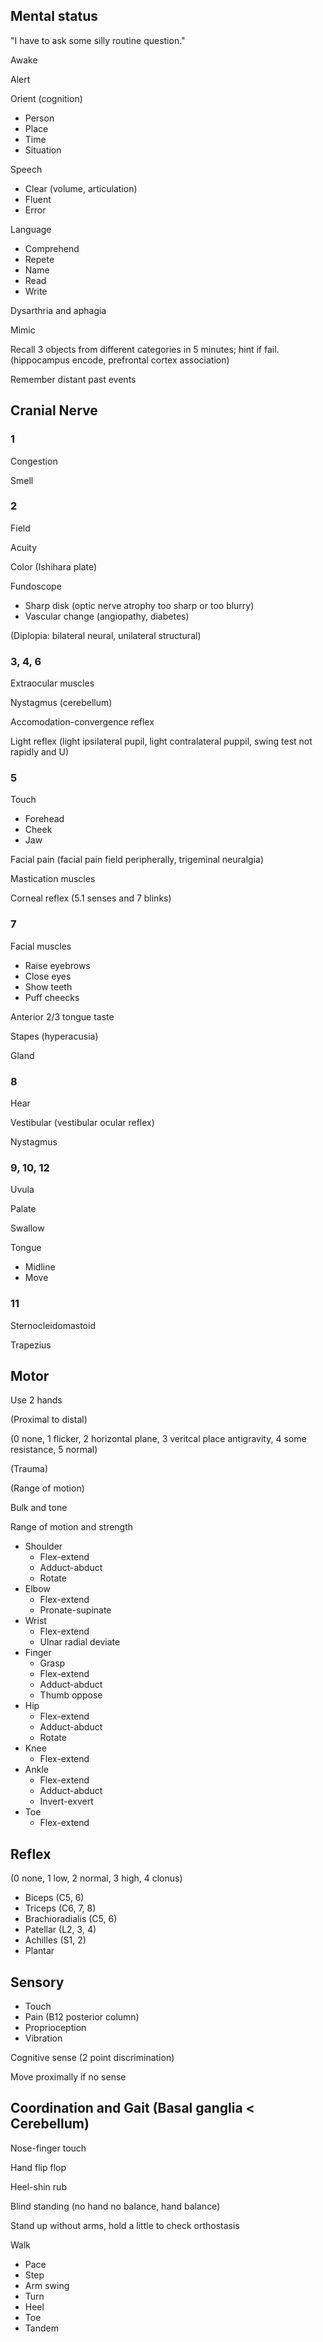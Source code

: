 ## Mental status

"I have to ask some silly routine question."

Awake

Alert

Orient (cognition)

- Person
- Place
- Time
- Situation

Speech

- Clear (volume, articulation)
- Fluent
- Error

Language

- Comprehend
- Repete
- Name
- Read
- Write

Dysarthria and aphagia

Mimic

Recall 3 objects from different categories in 5 minutes; hint if fail.
(hippocampus encode, prefrontal cortex association)

Remember distant past events

## Cranial Nerve

### 1

Congestion

Smell

### 2

Field

Acuity

Color (Ishihara plate)

Fundoscope

- Sharp disk (optic nerve atrophy too sharp or too blurry)
- Vascular change (angiopathy, diabetes)

(Diplopia: bilateral neural, unilateral structural)

### 3, 4, 6

Extraocular muscles

Nystagmus (cerebellum)

Accomodation-convergence reflex

Light reflex (light ipsilateral pupil, light contralateral puppil, swing test not rapidly and U)

### 5

Touch

- Forehead
- Cheek
- Jaw

Facial pain (facial pain field peripherally, trigeminal neuralgia)

Mastication muscles

Corneal reflex (5.1 senses and 7 blinks)

### 7

Facial muscles

- Raise eyebrows
- Close eyes
- Show teeth
- Puff cheecks

Anterior 2/3 tongue taste

Stapes (hyperacusia)

Gland

### 8

Hear

Vestibular (vestibular ocular reflex)

Nystagmus

### 9, 10, 12

Uvula

Palate

Swallow

Tongue

- Midline
- Move

### 11

Sternocleidomastoid

Trapezius

## Motor

Use 2 hands

(Proximal to distal)

(0 none, 1 flicker, 2 horizontal plane, 3 veritcal place antigravity, 4 some resistance, 5 normal)

(Trauma)

(Range of motion)

Bulk and tone

Range of motion and strength

- Shoulder
  - Flex-extend
  - Adduct-abduct
  - Rotate
- Elbow
  - Flex-extend
  - Pronate-supinate
- Wrist
  - Flex-extend
  - Ulnar radial deviate
- Finger
  - Grasp
  - Flex-extend
  - Adduct-abduct
  - Thumb oppose
- Hip
  - Flex-extend
  - Adduct-abduct
  - Rotate
- Knee
  - Flex-extend
- Ankle
  - Flex-extend
  - Adduct-abduct
  - Invert-exvert
- Toe
  - Flex-extend

## Reflex

(0 none, 1 low, 2 normal, 3 high, 4 clonus)

- Biceps (C5, 6)
- Triceps (C6, 7, 8)
- Brachioradialis (C5, 6)
- Patellar (L2, 3, 4)
- Achilles (S1, 2)
- Plantar

## Sensory

- Touch
- Pain
  (B12 posterior column)
- Proprioception
- Vibration

Cognitive sense (2 point discrimination)

Move proximally if no sense

## Coordination and Gait (Basal ganglia < Cerebellum)

Nose-finger touch

Hand flip flop

Heel-shin rub

Blind standing (no hand no balance, hand balance)

Stand up without arms, hold a little to check orthostasis

Walk

- Pace
- Step
- Arm swing
- Turn
- Heel
- Toe
- Tandem
